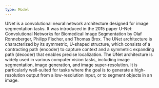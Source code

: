 ```yaml
---
type: Model
---
```


UNet is a convolutional neural network architecture designed for image segmentation tasks. It was introduced in the 2015 paper U-Net: Convolutional Networks for Biomedical Image Segmentation by Olaf Ronneberger, Philipp Fischer, and Thomas Brox. The UNet architecture is characterized by its symmetric, U-shaped structure, which consists of a contracting path (encoder) to capture context and a symmetric expanding path (decoder) that enables precise localization. The UNet architecture is widely used in various computer vision tasks, including image segmentation, image generation, and image super-resolution. It is particularly well-suited for tasks where the goal is to generate a high-resolution output from a low-resolution input, or to segment objects in an image.